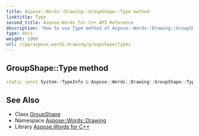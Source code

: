 ```yaml
---
title: Aspose::Words::Drawing::GroupShape::Type method
linktitle: Type
second_title: Aspose.Words for C++ API Reference
description: 'How to use Type method of Aspose::Words::Drawing::GroupShape class in C++.'
type: docs
weight: 1000
url: /cpp/aspose.words.drawing/groupshape/type/
---
```

## GroupShape::Type method




```cpp
static const System::TypeInfo & Aspose::Words::Drawing::GroupShape::Type()
```

## See Also

* Class [GroupShape](../)
* Namespace [Aspose::Words::Drawing](../../)
* Library [Aspose.Words for C++](../../../)
